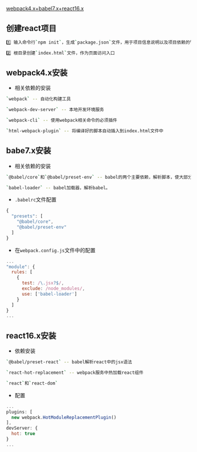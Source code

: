 [webpack4.x+babel7.x+react16.x](https://www.robinwieruch.de/minimal-react-webpack-babel-setup/)

## 创建react项目

```bash
1️⃣ 输入命令行`npm init`，生成`package.json`文件，用于项目信息说明以及项目依赖的管理

2️⃣ 根目录创建`index.html`文件，作为页面访问入口
```

## webpack4.x安装

* 相关依赖的安装

```bash
`webpack` -- 自动化构建工具

`webpack-dev-server` -- 本地开发环境服务

`webpack-cli` -- 使用webpack相关命令的必须插件

`html-webpack-plugin` -- 将编译好的脚本自动插入到index.html文件中
```

## babe7.x安装

* 相关依赖的安装
```bash
`@babel/core`和`@babel/preset-env` -- babel的两个主要依赖，解析脚本，使大部分浏览器都能识别

`babel-loader` -- babel加载器，解析babel。
```

* `.babelrc`文件配置
```js
{
  "presets": [
    "@babel/core",
    "@babel/preset-env"
  ]
}
```

* 在`webpack.config.js`文件中的配置
```js
...
"module": {
  rules: [
    {
      test: /\.jsx?$/,
      exclude: /node_modules/,
      use: ['babel-loader']
    }
  ]
}
...
```

## react16.x安装

* 依赖安装
```bash
`@babel/preset-react` -- babel解析react中的jsx语法

`react-hot-replacement` -- webpack服务中热加载react组件

`react`和`react-dom`
```

* 配置

```js
...
plugins: [
  new webpack.HotModuleReplacementPlugin()
],
devServer: {
  hot: true
}
...
```